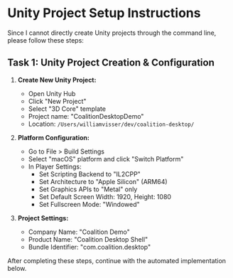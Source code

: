 # Unity Project Setup Instructions

Since I cannot directly create Unity projects through the command line, please follow these steps:

## Task 1: Unity Project Creation & Configuration

1. **Create New Unity Project:**
   - Open Unity Hub
   - Click "New Project"
   - Select "3D Core" template
   - Project name: "CoalitionDesktopDemo"
   - Location: `/Users/williamvisser/dev/coalition-desktop/`

2. **Platform Configuration:**
   - Go to File > Build Settings
   - Select "macOS" platform and click "Switch Platform"
   - In Player Settings:
     - Set Scripting Backend to "IL2CPP"
     - Set Architecture to "Apple Silicon" (ARM64)
     - Set Graphics APIs to "Metal" only
     - Set Default Screen Width: 1920, Height: 1080
     - Set Fullscreen Mode: "Windowed"

3. **Project Settings:**
   - Company Name: "Coalition Demo"
   - Product Name: "Coalition Desktop Shell"
   - Bundle Identifier: "com.coalition.desktop"

After completing these steps, continue with the automated implementation below.